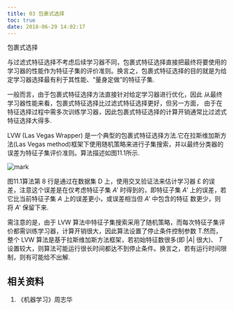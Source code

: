 ```yaml
---
title: 03 包裹式选择
toc: true
date: 2018-06-29 14:02:17
---
```


包裹式选择

与过滤式特征选择不考虑后续学习器不同，包裹式特征选择直接把最终将要使用的学习器的性能作为特征子集的评价准则。换言之，包裹式特征选择的目的就是为给定学习器选择最有利于其性能、“量身定做”的特征子集.

一般而言，由于包裹式特征选择方法直接针对给定学习器进行优化，因此 从最终学习器性能来看，包裹式特征选择比过滤式特征选择更好，但另一方面， 由于在特征选择过程中需多次训练学习器，因此包裹式特征选择的计算开销通常比过滤式特征选择大得多.


LVW (Las Vegas Wrapper) 是一个典型的包裹式特征选择方法.它在拉斯维加斯方法(Las Vegas method)框架下使用随机策略来进行子集搜索，并以最终分类器的误差为特征子集评价准则。算法描述如图11.1所示.

![mark](http://images.iterate.site/blog/image/180629/9K4mHIe7lE.png?imageslim)


图11.1算法第 8 行是通过在数据集 D 上，使用交叉验证法来估计学习器 $\pounds$ 的误差，注意这个误差是在仅考虑特征子集 $A'$ 时得到的，即特征子集 $A'$ 上的误差，若它比当前特征子集 $A$ 上的误差更小，或误差相当但 $A'$ 中包含的特征 数更少，则将 $A'$ 保留下来.

需注意的是，由于 LVW 算法中特征子集搜索采用了随机策略，而每次特征子集评价都需训练学习器，计算开销很大，因此算法设置了停止条件控制参数 T.然而，整个 LVW 算法是基于拉斯维加斯方法框架，若初始特征数很多(即 $|A|$ 很大)、 $T$ 设置较大，则算法可能运行很长时间都达不到停止条件。换言之，若有运行时间限制，则有可能给不出解.






## 相关资料
1. 《机器学习》周志华
